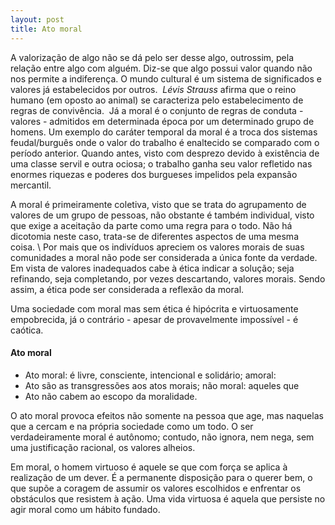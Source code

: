 ```yaml
---
layout: post
title: Ato moral
---
```

A valorização de algo não se dá pelo ser desse algo, outrossim, pela
relação entre algo com alguém. Diz-se que algo possui valor quando
não nos permite a indiferença. O mundo cultural é um sistema de
significados e valores já estabelecidos por outros.  *Lévis Strauss*
afirma que o reino humano (em oposto ao animal) se caracteriza pelo
estabelecimento de regras de convivência.  Já a moral é o conjunto
de regras de conduta - valores - admitidos em determinada época por um
determinado grupo de homens. Um exemplo do caráter temporal da moral
é a troca dos sistemas feudal/burguês onde o valor do trabalho é
enaltecido se comparado com o período anterior. Quando antes, visto com
desprezo devido à existência de uma classe servil e outra ociosa; o
trabalho ganha seu valor refletido nas enormes riquezas e poderes dos
burgueses impelidos pela expansão mercantil. 

A moral é primeiramente coletiva, visto que se trata do agrupamento de
valores de um grupo de pessoas, não obstante é também individual,
visto que exige a aceitação da parte como uma regra para o todo. Não
há dicotomia neste caso, trata-se de diferentes aspectos de uma mesma
coisa. \ Por mais que os indivíduos apreciem os valores morais de suas
comunidades a moral não pode ser considerada a única fonte da verdade.
Em vista de valores inadequados cabe à ética indicar a solução; seja
refinando, seja completando, por vezes descartando, valores morais.
Sendo assim, a ética pode ser considerada a reflexão da moral.

Uma sociedade com moral mas sem ética é hipócrita e virtuosamente
empobrecida, já o contrário - apesar de provavelmente impossível - é
caótica.

####  Ato moral

-   Ato moral: é livre, consciente, intencional e solidário; amoral:
-   Ato são as transgressões aos atos morais; não moral: aqueles que
-   Ato não cabem ao escopo da moralidade.

O ato moral provoca efeitos não somente na pessoa que age, mas
naquelas que a cercam e na própria sociedade como um todo. O ser
verdadeiramente moral é autônomo; contudo, não ignora, nem nega, sem
uma justificação racional, os valores alheios.

Em moral, o homem virtuoso é aquele se que com força se aplica à
realização de um dever. É a permanente disposição para o querer
bem, o que supõe a coragem de assumir os valores escolhidos e enfrentar
os obstáculos que resistem à ação. Uma vida virtuosa é aquela que
persiste no agir moral como um hábito fundado.  

